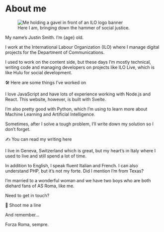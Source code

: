 <script>
  import { onDestroy } from 'svelte';
  import { timeStore } from "$lib/stores/timeStore.ts";

  let age;

  // Subscribe to the timeStore
  const unsubscribe = timeStore.subscribe((value) => {
    age = value;
  });


  onDestroy(() => {
    unsubscribe();
  });
</script>

# About me

<figure>
  <img alt="Me holding a gavel in front of an ILO logo banner" src="/selfie.jpg" />
  <figcaption>Here I am, bringing down the hammer of social justice.</figcaption>
</figure>

<section>

My name’s Justin Smith. I’m {age} old.

I work at the International Labour Organization (ILO) where I manage digital projects for the Department of Communications.

I used to work on the content side, but these days I’m mostly technical, writing code and managing developers on projects like ILO Live, which is like Hulu for social development.

🛠️ Here are some things I’ve worked on

I love JavaScript and have lots of experience working with Node.js and React. This website, however, is built with Svelte.

I’m also pretty good with Python, which I’m using to learn more about Machine Learning and Artificial Intelligence.

Sometimes, after I solve a tough problem, I’ll write down my solution so I don’t forget.

✍️ You can read my writing here

I live in Geneva, Switzerland which is great, but my heart’s in Italy where I used to live and still spend a lot of time.

In addition to English, I speak fluent Italian and French. I can also understand PHP, but it’s not my forte. Did I mention I’m from Texas?

I’m married to a wonderful woman and we have two boys who are both diehard fans of AS Roma, like me.

Need to get in touch?

📩 Shoot me a line

And remember...

Forza Roma, sempre.

</section>
